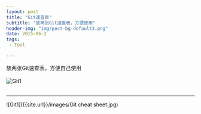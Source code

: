 ```yaml
---
layout: post
title: "Git速查表"
subtitle: "放两张Git速查表，方便使用"
header-img: "img/post-bg-default3.png"
date: 2015-06-2
tags: 
 - Tool

---
```


放两张Git速查表，方便自己使用
<br/><br/>
![Git1]({{site.url}}/images/Git常用命令.jpg)
<br/><br/>

---

![Git1]({{site.url}}/images/Git cheat sheet.jpg)